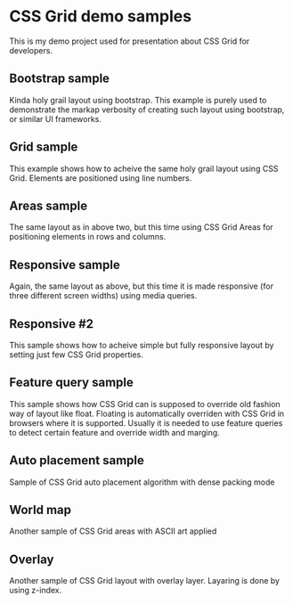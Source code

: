 # CSS Grid demo samples
This is my demo project used for presentation about CSS Grid for developers. 

## Bootstrap sample
Kinda holy grail layout using bootstrap. This example is purely used to demonstrate the markap verbosity of creating such layout using bootstrap, or similar UI frameworks.

## Grid sample
This example shows how to acheive the same holy grail layout using CSS Grid. Elements are positioned using line numbers.

## Areas sample
The same layout as in above two, but this time using CSS Grid Areas for positioning elements in rows and columns.

## Responsive sample
Again, the same layout as above, but this time it is made responsive (for three different screen widths) using media queries.

## Responsive #2
This sample shows how to acheive simple but fully responsive layout by setting just few CSS Grid properties.

## Feature query sample
This sample shows how CSS Grid can is supposed to override old fashion way of layout like float. Floating is automatically overriden with CSS Grid in browsers where it is supported. Usually it is needed to use feature queries to detect certain feature and override width and marging.

## Auto placement sample
Sample of CSS Grid auto placement algorithm with dense packing mode

## World map
Another sample of CSS Grid areas with ASCII art applied

## Overlay
Another sample of CSS Grid layout with overlay layer. Layaring is done by using z-index.

